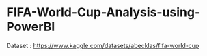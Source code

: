 # FIFA-World-Cup-Analysis-using-PowerBI

Dataset : https://www.kaggle.com/datasets/abecklas/fifa-world-cup
